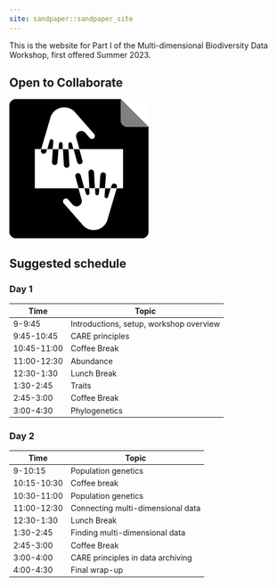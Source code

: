 ```yaml
---
site: sandpaper::sandpaper_site
---
```


This is the website for Part I of the Multi-dimensional Biodiversity Data Workshop, first offered Summer 2023.

## Open to Collaborate

![The Rules of Life Engine Project is committed to the development of new modes of collaboration, engagement, and partnership with Indigenous peoples for the care and stewardship of past and future heritage collections.](Open_To_Collaborate.png)

## Suggested schedule 

### Day 1

| Time | Topic | 
|------|-------|
| 9-9:45 | Introductions, setup, workshop overview | 
| 9:45-10:45 | CARE principles | 
| 10:45-11:00 | Coffee Break | 
| 11:00-12:30 | Abundance |
| 12:30-1:30 | Lunch Break | 
| 1:30-2:45 | Traits |
| 2:45-3:00 | Coffee Break |
| 3:00-4:30 | Phylogenetics |

### Day 2

| Time | Topic | 
|------|-------|
| 9-10:15 | Population genetics | 
| 10:15-10:30 | Coffee break | 
| 10:30-11:00 | Population genetics | 
| 11:00-12:30 | Connecting multi-dimensional data |
| 12:30-1:30 | Lunch Break | 
| 1:30-2:45 | Finding multi-dimensional data |
| 2:45-3:00 | Coffee Break |
| 3:00-4:00 | CARE principles in data archiving |
| 4:00-4:30 | Final wrap-up |
